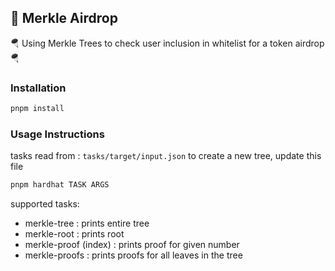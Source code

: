 ## 🌳 Merkle Airdrop

🪂 Using Merkle Trees to check user inclusion in whitelist for a token airdrop 🪂

### Installation

```bash
pnpm install
```

### Usage Instructions
tasks read from : `tasks/target/input.json`
to create a new tree, update this file

```bash
pnpm hardhat TASK ARGS
```

supported tasks:
- merkle-tree : prints entire tree
- merkle-root : prints root
- merkle-proof (index) : prints proof for given number
- merkle-proofs : prints proofs for all leaves in the tree
